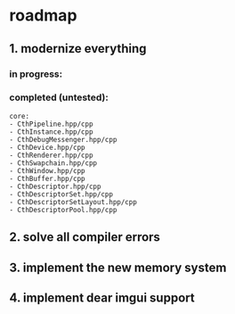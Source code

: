 # roadmap

## 1. modernize everything
### in progress:

### completed (untested):
	core:
	- CthPipeline.hpp/cpp
	- CthInstance.hpp/cpp
	- CthDebugMessenger.hpp/cpp
	- CthDevice.hpp/cpp
	- CthRenderer.hpp/cpp
	- CthSwapchain.hpp/cpp
	- CthWindow.hpp/cpp
	- CthBuffer.hpp/cpp
	- CthDescriptor.hpp/cpp
	- CthDescriptorSet.hpp/cpp
	- CthDescriptorSetLayout.hpp/cpp
	- CthDescriptorPool.hpp/cpp


## 2. solve all compiler errors

## 3. implement the new memory system

## 4. implement dear imgui support